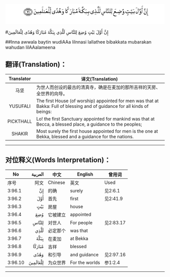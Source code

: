 ![003:096](images/003_096.gif)

#إِنَّ أَوَّلَ بَيْتٍ وُضِعَ لِلنَّاسِ لَلَّذِي بِبَكَّةَ مُبَارَكًا وَهُدًى لِلْعَالَمِينَ 

##Inna awwala baytin wudiAAa lilnnasi lallathee bibakkata mubarakan wahudan lilAAalameena 

## 翻译(Translation)：

| Translator | 译文(Translation)                                            |
| :--------: | ------------------------------------------------------------ |
|    马坚    | 为世人而创设的最古的清真寺，确是在麦加的那所吉祥的天房、全世界的向导。 |
|  YUSUFALI  | The first House (of worship) appointed for men was that at Bakka: Full of blessing and of guidance for all kinds of beings: |
| PICKTHALL  | Lo! the first Sanctuary appointed for mankind was that at Becca, a blessed place, a guidance to the peoples; |
|   SHAKIR   | Most surely the first house appointed for men is the one at Bekka, blessed and a guidance for the nations. |

---

## 对位释义(Words Interpretation)：

| No   | العربية | 中文    | English | 曾用词 |
| ---- | ------: | ------- | ------- | ------ |
| 序号 |    阿文 | Chinese | 英文    | Used   |
| 3:96.1  | إِنَّ       | 的确     | surely         | 见2:6.1   |
| 3:96.2  | أَوَّلَ      | 首先     | first          | 见2:41.9  |
| 3:96.3  | بَيْتٍ      | 房屋     | house          |           |
| 3:96.4  | وُضِعَ      | 它被建立 | appointed      |           |
| 3:96.5  | لِلنَّاسِ    | 对世人   | For people     | 见2:83.17 |
| 3:96.6  | لَلَّذِي     | 必定那个 | was that       |           |
| 3:96.7  | بِبَكَّةَ     | 在麦加   | at Bekka       |           |
| 3:96.8  | مُبَارَكًا   | 吉祥     | blessed        |           |
| 3:96.9  | وَهُدًى     | 和引导   | and guidance   | 见2:97.16 |
| 3:96.10 | لِلْعَالَمِينَ | 为众世界 | For the worlds | 参1:2.4   |

---
